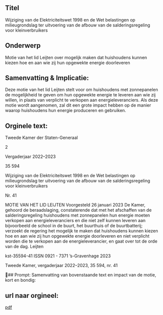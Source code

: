 ## Titel
Wijziging van de Elektriciteitswet 1998 en de Wet belastingen op milieugrondslag ter uitvoering van de afbouw van de salderingsregeling voor kleinverbruikers
## Onderwerp
Motie van het lid Leijten over mogelijk maken dat huishoudens kunnen kiezen hoe en aan wie zij hun opgewekte energie doorleveren
## Samenvatting & Implicatie:

Deze motie van het lid Leijten stelt voor om huishoudens met zonnepanelen de mogelijkheid te geven om hun opgewekte energie te leveren aan wie zij willen, in plaats van verplicht te verkopen aan energieleveranciers. Als deze motie wordt aangenomen, zal dit een grote impact hebben op de manier waarop huishoudens hun energie produceren en gebruiken.
## Orginele text:


Tweede Kamer der Staten-Generaal

2

Vergaderjaar 2022–2023

35 594

Wijziging van de Elektriciteitswet 1998 en de
Wet belastingen op milieugrondslag ter
uitvoering van de afbouw van de
salderingsregeling voor kleinverbruikers

Nr. 41

MOTIE VAN HET LID LEIJTEN
Voorgesteld 26 januari 2023
De Kamer,
gehoord de beraadslaging,
constaterende dat met het afschaffen van de salderingsregeling
huishoudens met zonnepanelen hun energie moeten verkopen aan
energieleveranciers en die niet zelf kunnen leveren aan bijvoorbeeld de
school in de buurt, het buurthuis of de buurtbatterij;
verzoekt de regering het mogelijk te maken dat huishoudens kunnen
kiezen hoe en aan wie zij hun opgewekte energie doorleveren en niet
verplicht worden die te verkopen aan de energieleverancier,
en gaat over tot de orde van de dag.
Leijten

kst-35594-41
ISSN 0921 - 7371
’s-Gravenhage 2023

Tweede Kamer, vergaderjaar 2022–2023, 35 594, nr. 41

## Prompt:
Samenvatting van bovenstaande text en impact van de motie, kort en bondig:

## url naar orgineel:
[pdf](https://gegevensmagazijn.tweedekamer.nl/OData/v4/2.0/Document(49eac664-e829-481c-a5d8-161e8f0ca664)/resource)
